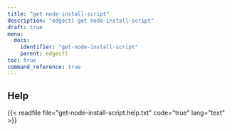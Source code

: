 ```yaml
---
title: "get node-install-script"
description: "edgectl get node-install-script"
draft: true
menu:
  docs:
    identifier: "get-node-install-script"
    parent: edgectl
toc: true
command_reference: true
---
```


## Help

{{< readfile file="get-node-install-script.help.txt" code="true" lang="text" >}}
